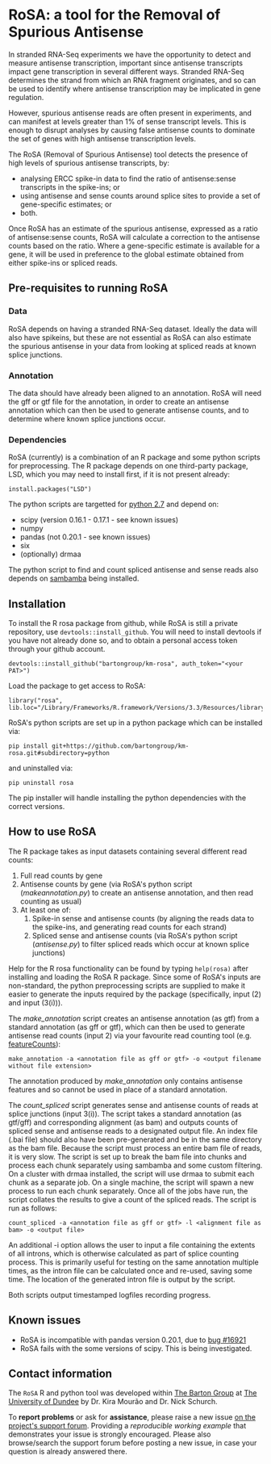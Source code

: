 # RoSA: a tool for the Removal of Spurious Antisense

In stranded RNA-Seq experiments we have the opportunity to detect and measure antisense transcription, important since antisense transcripts impact gene transcription in several different ways. Stranded RNA-Seq determines the strand from which an RNA fragment originates, and so can be used to identify where antisense transcription may be implicated in gene regulation. 

However, spurious antisense reads are often present in experiments, and can manifest at levels greater than 1% of sense transcript levels. This is enough to disrupt analyses by causing false antisense counts to dominate the set of genes with high antisense transcription levels.   

The RoSA (Removal of Spurious Antisense) tool detects the presence of high levels of spurious antisense transcripts, by:
* analysing ERCC spike-in data to find the ratio of antisense:sense transcripts in the spike-ins; or
* using antisense and sense counts around splice sites to provide a set of gene-specific estimates; or
* both.

Once RoSA has an estimate of the spurious antisense, expressed as a ratio of antisense:sense counts, RoSA will calculate a correction to the antisense counts based on the ratio. Where a gene-specific estimate is available for a gene, it will be used in preference to the global estimate obtained from either spike-ins or spliced reads.

## Pre-requisites to running RoSA
### Data
RoSA depends on having a stranded RNA-Seq dataset. Ideally the data will also have spikeins, but these are not essential as RoSA can also estimate the spurious antisense in your data from looking at spliced reads at known splice junctions.

### Annotation
The data should have already been aligned to an annotation. RoSA will need the gff or gtf file for the annotation, in order to create an antisense annotation which can then be used to generate antisense counts, and to determine where known splice junctions occur.

### Dependencies

RoSA (currently) is a combination of an R package and some python scripts for preprocessing.
The R package depends on one third-party package, LSD, which you may need to install first, 
if it is not present already:

```
install.packages("LSD")
```

The python scripts are targetted for [python 2.7](https://www.python.org/download/releases/2.7/) and depend on:
- scipy (version 0.16.1 - 0.17.1 - see known issues)
- numpy
- pandas (not 0.20.1 - see known issues)
- six
- (optionally) drmaa

The python script to find and count spliced antisense and sense reads also depends on [sambamba](http://lomereiter.github.io/sambamba/) being installed.

## Installation

To install the R rosa package from github, while RoSA is still a private repository, use `devtools::install_github`. You will need to install devtools if you have not already done so, and to obtain a personal access token through your github account.
```
devtools::install_github("bartongroup/km-rosa", auth_token="<your PAT>")
```
Load the package to get access to RoSA:
```
library("rosa", lib.loc="/Library/Frameworks/R.framework/Versions/3.3/Resources/library")
```

RoSA's python scripts are set up in a python package which can be installed via:
```
pip install git+https://github.com/bartongroup/km-rosa.git#subdirectory=python
```
and uninstalled via:
```
pip uninstall rosa
```
The pip installer will handle installing the python dependencies with the correct versions.


## How to use RoSA

The R package takes as input datasets containing several different read counts:

1. Full read counts by gene
2. Antisense counts by gene (via RoSA's python script (*makeannotation.py*) to create an antisense annotation, and then read counting as usual)
3. At least one of:
     1. Spike-in sense and antisense counts (by aligning the reads data to the spike-ins, and generating read counts for each strand)
     2. Spliced sense and antisense counts (via RoSA's python script (*antisense.py*) to filter spliced reads which occur at known splice junctions)

Help for the R rosa functionality can be found by typing `help(rosa)` after installing and loading the RoSA R package. Since some of RoSA's inputs are non-standard, the python preprocessing scripts are supplied to make it easier to generate the inputs required by the package (specifically, input (2) and input (3(i))).

The *make_annotation* script creates an antisense annotation (as gtf) from a standard annotation (as gff or gtf), which can then be used to generate antisense read counts (input 2) via your favourite read counting tool (e.g. [featureCounts](http://subread.sourceforge.net)):
```
make_annotation -a <annotation file as gff or gtf> -o <output filename without file extension>
```
The annotation produced by *make_annotation* only contains antisense features and so cannot be used in place of a standard annotation.

The *count_spliced* script generates sense and antisense counts of reads at splice junctions (input 3(i)). The script takes a standard annotation (as gtf/gff) and corresponding alignment (as bam) and outputs counts of spliced sense and antisense reads to a designated output file. An index file (.bai file) should also have been pre-generated and be in the same directory as the bam file. Because the script must process an entire bam file of reads, it is very slow. The script is set up to break the bam file into chunks and process each chunk separately using sambamba and some custom filtering. On a cluster with drmaa installed, the script will use drmaa to submit each chunk as a separate job. On a single machine, the script will spawn a new process to run each chunk separately. Once all of the jobs have run, the script collates the results to give a count of the spliced reads. The script is run as follows:
```
count_spliced -a <annotation file as gff or gtf> -l <alignment file as bam> -o <output file>
```
An additional -i option allows the user to input a file containing the extents of all introns, which is otherwise calculated as part of splice counting process. This is primarily useful for testing on the same annotation multiple times, as the intron file can be calculated once and re-used, saving some time. The location of the generated intron file is output by the script.

Both scripts output timestamped logfiles recording progress.

## Known issues

* RoSA is incompatible with pandas version 0.20.1, due to [bug #16921](https://github.com/pandas-dev/pandas/issues/16921)
* RoSA fails with the some versions of scipy. This is being investigated.

## Contact information

The `RoSA` R and python tool was developed within [The Barton Group](http://www.compbio.dundee.ac.uk) at [The University of Dundee](http://www.dundee.ac.uk)
by Dr. Kira Mourão and Dr. Nick Schurch.

To **report problems** or ask for **assistance**, please raise a new issue [on the project's support forum](https://github.com/bartongroup/RoSA/issues).
Providing a *reproducible working example* that demonstrates your issue is strongly encouraged.  Please also browse/search
the support forum before posting a new issue, in case your question is already answered there.
